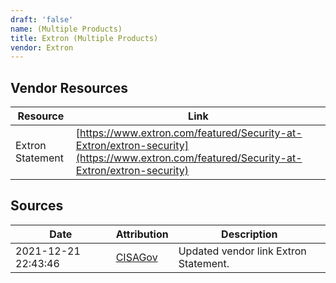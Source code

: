 ```yaml
---
draft: 'false'
name: (Multiple Products)
title: Extron (Multiple Products)
vendor: Extron
---
```


## Vendor Resources
| Resource | Link |
| --- | --- |
| Extron Statement | [https://www.extron.com/featured/Security-at-Extron/extron-security](https://www.extron.com/featured/Security-at-Extron/extron-security) |



## Sources
| Date | Attribution | Description |
| --- | --- | --- |
| 2021-12-21 22:43:46 | [CISAGov](https://raw.githubusercontent.com/cisagov/log4j-affected-db/develop/README.md) | Updated vendor link Extron Statement.  |
